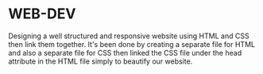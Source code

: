# WEB-DEV
Designing a well structured and responsive website using HTML and CSS then link them together.
It's been done by creating a separate file for HTML and also a separate file for CSS then linked the CSS file under the head attribute in the HTML file simply to beautify our website.
